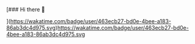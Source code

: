 [### Hi there 👋

<!--
**tayek333/tayek333** is a ✨ _special_ ✨ repository because its `README.md` (this file) appears on your GitHub profile.

Here are some ideas to get you started:

- 🔭 I’m currently working on ...
- 🌱 I’m currently learning ...
- 👯 I’m looking to collaborate on ...
- 🤔 I’m looking for help with ...
- 💬 Ask me about ...
- 📫 How to reach me: ...
- 😄 Pronouns: ...
- ⚡ Fun fact: ...
-->
](https://wakatime.com/badge/user/463ecb27-bd0e-4bee-a183-86ab3dc4d975.svg)https://wakatime.com/badge/user/463ecb27-bd0e-4bee-a183-86ab3dc4d975.svg
